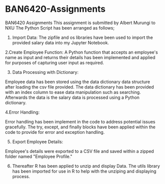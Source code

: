 # BAN6420-Assignments
BAN6420 Assignments
This assignment is submitted by Albert Murungi to NXU
The Python Script has been arranged as follows;
1. Import Data:
The zipfile and os libraries have been used to import the provided salary data into my Jupyter Notebook.

2.Create Employee Function:
A Python function that accepts an employee's name as input and returns their details has been implemented and applied for purposes of capturing user input as required.

3. Data Processing with Dictionary:

Employee data has been stored using the data dictionary data structure after loading the csv file provided. The data dictionary has been provided with an index column to ease data manipulation such as searching. Afterwards the data is the salary data is processed using a Python dictionary.

4.Error Handling:

Error handling has been implement in the code to address potential issues gracefully. The try, except, and finally blocks have been applied within the code to provide for error and exception handling. 

5. Export Employee Details:

Employee's details were exported to a CSV file and saved within a zipped folder named "Employee Profile."

6. Thereafter R has been applied to unzip and display Data. The utils library has been imported for use in R to help with the unziping and displaying process.

